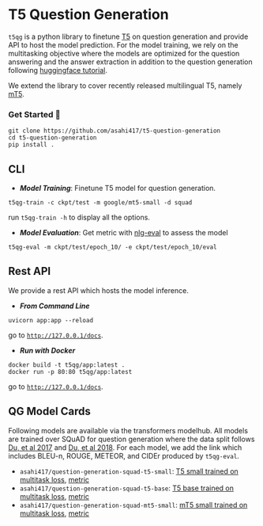 # T5 Question Generation
`t5qg` is a python library to finetune [T5](https://arxiv.org/pdf/1910.10683.pdf) on question generation and provide API to host the model prediction.
For the model training, we rely on the multitasking objective where the models are optimized 
for the question answering and the answer extraction in addition to the question generation
following [huggingface tutorial](https://github.com/patil-suraj/question_generation).

We extend the library to cover recently released multilingual T5, namely [mT5](https://arxiv.org/pdf/2010.11934.pdf).

### Get Started 🚀
```shell
git clone https://github.com/asahi417/t5-question-generation
cd t5-question-generation
pip install .
```

## CLI
- ***Model Training***: Finetune T5 model for question generation.
```shell
t5qg-train -c ckpt/test -m google/mt5-small -d squad
```
run `t5qg-train -h` to display all the options.

- ***Model Evaluation***: Get metric with [nlg-eval](https://github.com/Maluuba/nlg-eval) to assess the model
```shell
t5qg-eval -m ckpt/test/epoch_10/ -e ckpt/test/epoch_10/eval
```

## Rest API
We provide a rest API which hosts the model inference.
- ***From Command Line***
```shell
uvicorn app:app --reload
```
go to [`http://127.0.0.1/docs`](http://127.0.0.1/docs).

- ***Run with Docker***
```shell
docker build -t t5qg/app:latest .
docker run -p 80:80 t5qg/app:latest
```
go to [`http://127.0.0.1/docs`](http://127.0.0.1/docs).

## QG Model Cards
Following models are available via the transformers modelhub. All models are trained over SQuAD for question generation where the data split follows
[Du, et al 2017](https://arxiv.org/pdf/1805.05942.pdf) and [Du, et al 2018](https://arxiv.org/pdf/1705.00106.pdf). For each model, we add the link which includes BLEU-n, ROUGE, METEOR, and CIDEr produced by `t5qg-eval`.
- `asahi417/question-generation-squad-t5-small`: [T5 small trained on multitask loss](https://huggingface.co/asahi417/question-generation-squad-t5-small), [metric](https://huggingface.co/asahi417/question-generation-squad-t5-small/raw/main/eval/metric.json)
- `asahi417/question-generation-squad-t5-base`: [T5 base trained on multitask loss](https://huggingface.co/asahi417/question-generation-squad-t5-base), [metric](https://huggingface.co/asahi417/question-generation-squad-t5-base/raw/main/eval/metric.json)
- `asahi417/question-generation-squad-mt5-small`: [mT5 small trained on multitask loss](https://huggingface.co/asahi417/question-generation-squad-mt5-small), [metric](https://huggingface.co/asahi417/question-generation-squad-mt5-small/raw/main/eval/metric.json)
